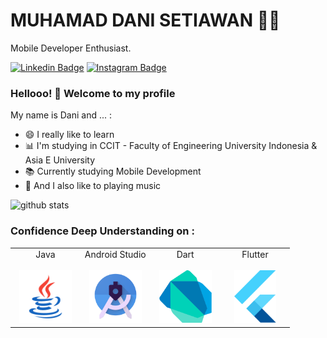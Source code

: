 # MUHAMAD DANI SETIAWAN :man_technologist:
Mobile Developer Enthusiast.

[![Linkedin Badge](https://img.shields.io/badge/-LinkedIn-blue?style=flat-square&logo=Linkedin&logoColor=white&link=https://www.linkedin.com/in/muhamad-dani-setiawan-7bb234119/)](https://www.linkedin.com/in/muhamad-dani-setiawan-7bb234119/)
[![Instagram Badge](https://img.shields.io/badge/-Instagram-fb3958?style=flat-square&logo=Instagram&logoColor=white&link=hhttps://www.instagram.com/danisetiawan_id/)](https://www.instagram.com/danisetiawan_id/)

### Hellooo! 👋 Welcome to my profile

My name is Dani and ... :

 - 😄 I really like to learn
 - 📊 I'm studying in CCIT - Faculty of Engineering University Indonesia & Asia E University
 - 📚 Currently studying Mobile Development
 - 🎵 And I also like to playing music

![github stats](https://github-readme-stats.vercel.app/api?username=danisetiawanid&show_icons=true)

### Confidence Deep Understanding on :  
<table>
  <tbody>
    <tr valign="top">
      <td width="25%" align="center">
        <span>Java</span><br><br> 
        <img height="84px" src="https://github.com/danisetiawanid/danisetiawanid/blob/master/assets/java.svg">
      </td>
      <td width="25%" align="center">
        <span>Android Studio</span><br><br> 
        <img height="84px" src="https://github.com/danisetiawanid/danisetiawanid/blob/master/assets/androidstudio.png">
      </td>
      <td width="25%" align="center">
        <span>Dart</span><br><br> 
        <img height="84px" src="https://github.com/danisetiawanid/danisetiawanid/blob/master/assets/dart.svg">
      </td>
      <td width="25%" align="center">
        <span>Flutter</span><br><br> 
        <img height="84px" src="https://github.com/danisetiawanid/danisetiawanid/blob/master/assets/flutter.svg">
      </td>
    </tr>
  </tbody>
</table>
